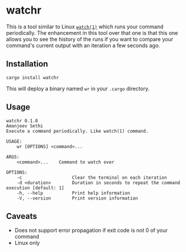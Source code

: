 # watchr

This is a tool similar to Linux [`watch(1)`](https://man7.org/linux/man-pages/man1/watch.1.html)
which runs your command periodically.  The enhancement in this tool over that one is that this
one allows you to see the history of the runs if you want to compare your command's current output
with an iteration a few seconds ago.

## Installation

`cargo install watchr`

This will deploy a binary named `wr` in your `.cargo` directory.

## Usage

```shell
watchr 0.1.0
Amanjeev Sethi
Execute a command periodically. Like watch(1) command.

USAGE:
    wr [OPTIONS] <command>...

ARGS:
    <command>...    Command to watch over

OPTIONS:
    -c                   Clear the terminal on each iteration
    -d <duration>        Duration in seconds to repeat the command execution [default: 1]
    -h, --help           Print help information
    -V, --version        Print version information
```

## Caveats

- Does not support error propagation if exit code is not 0 of your command
- Linux only
